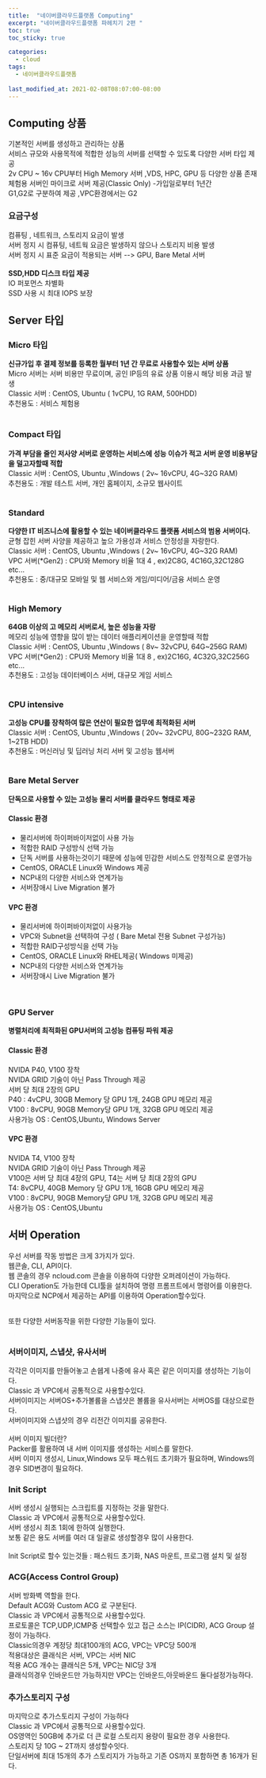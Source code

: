 ```yaml
---
title:  "네이버클라우드플랫폼 Computing"
excerpt: "네이버클라우드플랫폼 파헤치기 2편 "
toc: true
toc_sticky: true

categories:
  - cloud
tags:
  - 네이버클라우드플랫폼
  
last_modified_at: 2021-02-08T08:07:00-08:00
---
```


##  Computing 상품
기본적인 서버를 생성하고 관리하는 상품<br>
서비스 규모와 사용목적에 적합한 성능의 서버를 선택할 수 있도록 다양한 서버 타입 제공<br>
2v CPU ~ 16v CPU부터 High Memory 서버 ,VDS, HPC, GPU 등 다양한 상품 존재<br>
체험용 서버인 마이크로 서버 제공(Classic Only) -가입일로부터 1년간 <br>
G1,G2로 구분하여 제공 ,VPC환경에서는 G2 <br>

### 요금구성
컴퓨팅 , 네트워크, 스토리지 요금이 발생<br>
서버 정지 시 컴퓨팅, 네트웍 요금은 발생하지 않으나 스토리지 비용 발생<br>
서버 정지 시 표준 요금이 적용되는 서버 --> GPU, Bare Metal 서버<br>
<br>
__SSD,HDD 디스크 타입 제공__<br>
IO 퍼포먼스 차별화<br>
SSD 사용 시 최대 IOPS 보장<br>

## Server 타입

### Micro 타입
__신규가입 후 결제 정보를 등록한 월부터 1년 간 무료로 사용할수 있는 서버 상품__<br>
Micro 서버는 서버 비용만 무료이며, 공인 IP등의 유료 상품 이용시 해당 비용 과금 발생<br>
Classic 서버 : CentOS, Ubuntu ( 1vCPU, 1G RAM, 500HDD)<br>
추천용도 : 서비스 체험용<br>
<br>
### Compact 타입
__가격 부담을 줄인 저사양 서버로 운영하는 서비스에 성능 이슈가 적고 서버 운영 비용부담을 덜고자할때 적합__<br>
Classic 서버 :  CentOS, Ubuntu ,Windows ( 2v~ 16vCPU, 4G~32G RAM)<br>
추천용도 : 개발 테스트 서버, 개인 홈페이지, 소규모 웹사이트
<br><br>

### Standard
__다양한 IT 비즈니스에 활용할 수 있는 네이버클라우드 플랫폼 서비스의 범용 서버이다.<br>__
균형 잡힌 서버 사양을 제공하고 높으 가용성과 서비스 안정성을 자랑한다.<br>
Classic 서버 : CentOS, Ubuntu ,Windows ( 2v~ 16vCPU, 4G~32G RAM)<br>
VPC 서버(*Gen2) : CPU와 Memory 비율 1대 4 , ex)2C8G, 4C16G,32C128G etc...<br>
추천용도 : 중/대규모 모바일 및 웹 서비스와 게임/미디어/금융 서비스 운영
<br><br>
### High Memory
__64GB 이상의 고 메모리 서버로서, 높은 성능을 자랑__<br>
메모리 성능에 영향을 많이 받는 데이터 애플리케이션을 운영할때 적합<br>
Classic 서버 :  CentOS, Ubuntu ,Windows ( 8v~ 32vCPU, 64G~256G RAM)<br>
VPC 서버(*Gen2) : CPU와 Memory 비율 1대 8 , ex)2C16G, 4C32G,32C256G etc...<br>
추천용도 : 고성능 데이터베이스 서버, 대규모 게임 서비스<br>
<br>
### CPU intensive 
__고성능 CPU를 장착하여 많은 연산이 필요한 업무에 최적화된 서버__<br>
Classic 서버 : CentOS, Ubuntu ,Windows ( 20v~ 32vCPU, 80G~232G RAM, 1~2TB HDD)<br>
추천용도 : 머신러닝 및 딥러닝 처리 서버 및 고성능 웹서버<br>
<br>
### Bare Metal Server 
__단독으로 사용할 수 있는 고성능 물리 서버를 클라우드 형태로 제공__

#### Classic 환경
* 물리서버에 하이퍼바이저없이 사용 가능<br>
* 적합한 RAID 구성방식 선택 가능<br>
* 단독 서버를 사용하는것이기 때문에 성능에 민감한 서비스도 안정적으로 운영가능<br>
* CentOS, ORACLE Linux와 Windows 제공<br>
* NCP내의 다양한 서비스와 연계가능<br>
* 서버장애시 Live Migration 불가<br>
#### VPC 환경
* 물리서버에 하이퍼바이저없이 사용가능<br>
* VPC와 Subnet을 선택하여 구성 ( Bare Metal 전용 Subnet 구성가능)<br>
* 적합한 RAID구성방식을 선택 가능<br>
* CentOS, ORACLE Linux와 RHEL제공( Windows 미제공)<br>
* NCP내의 다양한 서비스와 연계가능<br>
* 서버장애시 Live Migration 불가<br>
<br>

### GPU Server
__병렬처리에 최적화된 GPU서버의 고성능 컴퓨팅 파워 제공__

#### Classic 환경
NVIDA P40, V100 장착<br>
NVIDA GRID 기술이 아닌 Pass Through 제공<br>
서버 당 최대 2장의 GPU<br>
P40 : 4vCPU, 30GB Memory 당 GPU 1개, 24GB GPU 메모리 제공<br>
V100 : 8vCPU, 90GB Memory당 GPU 1개, 32GB GPU 메모리 제공<br>
사용가능 OS : CentOS,Ubuntu, Windows Server<br>

#### VPC 환경
NVIDA T4, V100 장착<br>
NVIDA GRID 기술이 아닌 Pass Through 제공<br>
V100은 서버 당 최대 4장의 GPU, T4는 서버 당 최대 2장의 GPU<br>
T4: 8vCPU, 40GB Memory 당 GPU 1개, 16GB GPU 메모리 제공<br>
V100 : 8vCPU, 90GB Memory당 GPU 1개, 32GB GPU 메모리 제공<br>
사용가능 OS : CentOS,Ubuntu<br>

## 서버 Operation
우선 서버를 작동 방법은 크게 3가지가 있다.<br>
웹콘솔, CLI, API이다.<br> 웹 콘솔의 경우 ncloud.com 콘솔을 이용하여 다양한 오퍼레이션이 가능하다.<br>
CLI Operation도 가능한데 CLI툴을 설치하여 명령 프롬프트에서 명령어를 이용한다. <br>
마지막으로 NCP에서 제공하는 API를 이용하여 Operation할수있다.<br><br>

또한 다양한 서버동작을 위한 다양한 기능들이 있다. <br><br>
### 서버이미지, 스냅샷, 유사서버
각각은 이미지를 만들어놓고 손쉡게 나중에 유사 혹은 같은 이미지를 생성하는 기능이다.<br>
Classic 과 VPC에서 공통적으로 사용할수있다.<br>
서버이미지는 서버OS+추가볼륨을 스냅샷은 볼륨을 유사서버는 서버OS를 대상으로한다.<br>
서버이미지와 스냅샷의 경우 리전간 이미지를 공유한다.<br>
<br>
서버 이미지 빌더란?<br>
Packer를 활용하여 내 서버 이미지를 생성하는 서비스를 말한다.<br>
서버 이미지 생성시, Linux,Windows 모두 패스워드 초기화가 필요하며, Windows의 경우 SID변경이 필요하다.<br>

### Init Script
서버 생성시 실행되는 스크립트를 지정하는 것을 말한다.<br>
Classic 과 VPC에서 공통적으로 사용할수있다.<br>
서버 생성시 최초 1회에 한하여 실행한다.<br>
보통 같은 용도 서버를 여러 대 일괄로 생성할경우 많이 사용한다.<br><br>
Init Script로 할수 있는것들 : 패스워드 초기화, NAS 마운트, 프로그램 설치 및 설정<br>

### ACG(Access Control Group)
서버 방화벽 역할을 한다.<br>
Default ACG와 Custom ACG 로 구분된다.<br>
Classic 과 VPC에서 공통적으로 사용할수있다.<br>
프로토콜은 TCP,UDP,ICMP중 선택할수 있고 접근 소스는 IP(CIDR),  ACG Group 설정이 가능하다.<br>
Classic의경우 계정당 최대100개의 ACG, VPC는 VPC당 500개<br>
적용대상은 클래식은 서버, VPC는 서버 NIC<br>
적용 ACG 개수는 클래식은 5개, VPC는 NIC당 3개<br>
클래식의경우 인바운드만 가능하지만 VPC는 인바운드,아웃바운드 둘다설정가능하다.<br>

### 추가스토리지 구성
마지막으로 추가스토리지 구성이 가능하다<br>
Classic 과 VPC에서 공통적으로 사용할수있다.<br>
OS영역인 50GB에 추가로 더 큰 로컬 스토리지 용량이 필요한 경우 사용한다.<br>
스토리지 당 10G ~ 2T까지 생성할수잇다.<br>
단일서버에 최대 15개의 추가 스토리지가 가능하고 기존 OS까지 포함하면 총 16개가 된다.<br>

